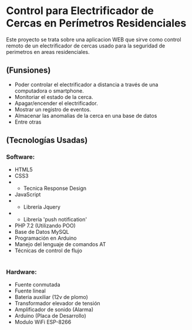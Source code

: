 Control para Electrificador de Cercas en Perímetros Residenciales
=
Este proyecto se trata sobre una aplicacion WEB que sirve como control remoto de un electrificador de cercas usado para la seguridad de perimetros en areas residenciales.

## (Funsiones)
+ Poder controlar el electrificador a distancia a través de una computadora o smartphone.
+ Monitoriar el estado de la cerca.
+ Apagar/encender el electrificador.
+ Mostrar un registro de eventos.
+ Almacenar las anomalias de la cerca en una base de datos
+ Entre otras

## (Tecnologías Usadas)

### **Software:**
+ HTML5
+ CSS3
+ + Tecnica Response Design
+ JavaScript
+ + Librería Jquery
+ + Librería 'push notification'
+ PHP 7.2 (Utilizando POO)
+ Base de Datos MySQL
+ Programación en Arduino
+ Manejo del lenguaje de comandos AT
+ Técnicas de control de flujo

#

### **Hardware:**
+ Fuente conmutada
+ Fuente lineal
+ Bateria auxiliar (12v de plomo)
+ Transformador elevador de tensión
+ Amplificador de sonido (Alarma)
+ Arduino (Placa de Desarrollo)
+ Modulo WiFi ESP-8266